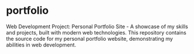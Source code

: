 # portfolio
Web Development Project: Personal Portfolio Site - A showcase of my skills and projects, built with modern web technologies. This repository contains the source code for my personal portfolio website, demonstrating my abilities in web development.
